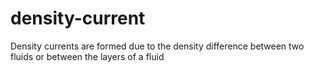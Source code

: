 # density-current
Density currents are formed due to the density difference between two fluids or between the layers of a fluid
